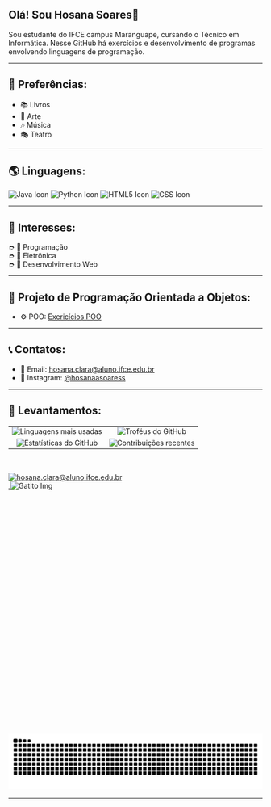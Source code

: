 ## Olá! Sou Hosana Soares🌠
Sou estudante do IFCE campus Maranguape, cursando o Técnico em Informática. Nesse GitHub há exercícios e desenvolvimento de programas envolvendo linguagens de programação. 

-------
## 🌟 Preferências:

- 📚 Livros
- 🎨 Arte
- 🎶 Música
- 🎭 Teatro

-------
## 🌎 Linguagens: <br>

<img src="https://icongr.am/devicon/java-original.svg?size=128&color=currentColor" width="40" height="40" alt="Java Icon"> <img src="https://icongr.am/devicon/python-original.svg?size=128&color=currentColor" width="40" height="40" alt="Python Icon"> <img src="https://icongr.am/devicon/html5-original.svg?size=128&color=currentColor" width="40" height="40" alt="HTML5 Icon"> <img src="https://icongr.am/devicon/css3-original.svg?size=128&color=currentColor" width="40" height="40" alt="CSS Icon">

 --------
## 📃 Interesses: <br>

➮ 💫 Programação <br>
➮ 💫 Eletrônica <br>
➮ 💫 Desenvolvimento Web <br>

--------

## 🧪 Projeto de Programação Orientada a Objetos:
- ⚙️ POO: [Exericícios POO](https://github.com/hosanasoaress/CTI-P4-POO-20242-LISTA01)

---------

## 📞 Contatos:
- 📩 Email: hosana.clara@aluno.ifce.edu.br
- 📱 Instagram: [@hosanaasoaress](https://www.instagram.com/hosanaasoaress/)


<hr>

 ## 🚀 Levantamentos:
 
<table align="center">
  <tr>
    <td align="center"><img src="https://github-readme-stats.vercel.app/api/top-langs/?username=hosanasoaress&layout=compact&theme=cobalt" alt="Linguagens mais usadas"/></td>
    <td align="center"><img src="https://github-profile-trophy.vercel.app/?username=hosanasoaress&theme=radical&column=3&margin-w=15&margin-h=15" alt="Troféus do GitHub"/></td>
  </tr>
  <tr>
    <td align="center"><img src="https://github-readme-stats.vercel.app/api?username=hosanasoaress&show_icons=true&theme=cobalt" alt="Estatísticas do GitHub" /></td>
    <td align="center"><img src="https://github-readme-streak-stats.herokuapp.com/?user=hosanasoaress&theme=cobalt" alt="Contribuições recentes"/></td>
  </tr>
</table>

<br>



<div> 

<p align="left">
  <a href="mailto:hosana.clara@aluno.ifce.edu.br" target="blank"><img align="center" src="https://img.shields.io/badge/Gmail-D14836?style=for-the-badge&logo=gmail&logoColor=white" alt="hosana.clara@aluno.ifce.edu.br" /></a> <a href="https://gitlab.com/hosanasoaress" /></a> 
 <img align="right" alt="Gatito Img" width="500" height="500" src="https://upload.wikimedia.org/wikipedia/commons/thumb/4/4c/Vincent_van_Gogh_-_Self-Portrait_-_Google_Art_Project_%28454045%29.jpg/800px-Vincent_van_Gogh_-_Self-Portrait_-_Google_Art_Project_%28454045%29.jpg" >
</p>


</div>

<hr>
<div>
  <picture>
    <source media="(prefers-color-scheme: dark)" srcset="https://raw.githubusercontent.com/hosanasoaress/hosanasoaress/output/github-contribution-grid-snake-dark.svg">
    <source media="(prefers-color-scheme: light)" srcset="https://raw.githubusercontent.com/hosanasoaress/hosanasoaress/output/github-contribution-grid-snake.svg">
    <img alt="github contribution grid snake animation" src="https://raw.githubusercontent.com/hosanasoaress/hosanasoaress/output/github-contribution-grid-snake.svg">
  </picture>
</div>

<hr>
